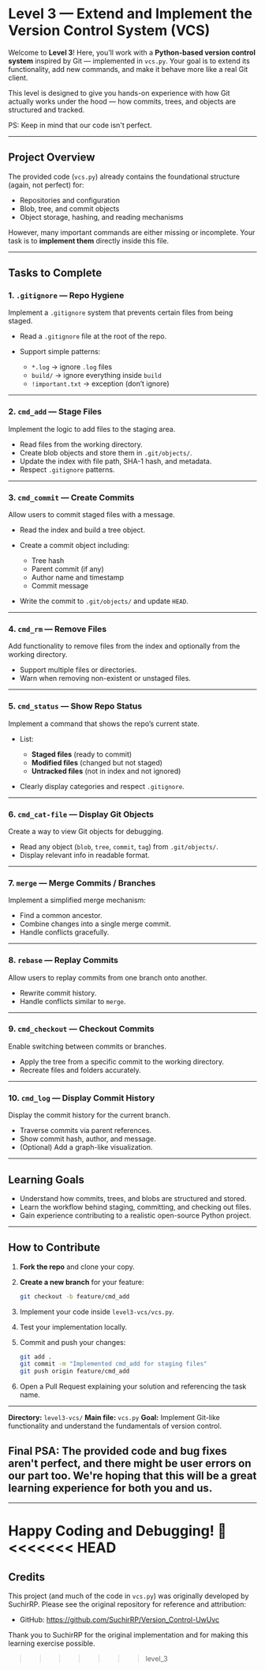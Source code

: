 #  Level 3 — Extend and Implement the Version Control System (VCS)

Welcome to **Level 3**!
Here, you’ll work with a **Python-based version control system** inspired by Git — implemented in `vcs.py`.
Your goal is to extend its functionality, add new commands, and make it behave more like a real Git client.

This level is designed to give you hands-on experience with how Git actually works under the hood — how commits, trees, and objects are structured and tracked.

PS: Keep in mind that our code isn't perfect.

---

##  Project Overview

The provided code (`vcs.py`) already contains the foundational structure (again, not perfect) for:

* Repositories and configuration
* Blob, tree, and commit objects
* Object storage, hashing, and reading mechanisms

However, many important commands are either missing or incomplete.
Your task is to **implement them** directly inside this file.

---

##  Tasks to Complete

### 1. `.gitignore` — Repo Hygiene

Implement a `.gitignore` system that prevents certain files from being staged.

* Read a `.gitignore` file at the root of the repo.
* Support simple patterns:

  * `*.log` → ignore `.log` files
  * `build/` → ignore everything inside `build`
  * `!important.txt` → exception (don’t ignore)

---

### 2. `cmd_add` — Stage Files

Implement the logic to add files to the staging area.

* Read files from the working directory.
* Create blob objects and store them in `.git/objects/`.
* Update the index with file path, SHA-1 hash, and metadata.
* Respect `.gitignore` patterns.

---

### 3. `cmd_commit` — Create Commits

Allow users to commit staged files with a message.

* Read the index and build a tree object.
* Create a commit object including:

  * Tree hash
  * Parent commit (if any)
  * Author name and timestamp
  * Commit message
* Write the commit to `.git/objects/` and update `HEAD`.

---

### 4. `cmd_rm` — Remove Files

Add functionality to remove files from the index and optionally from the working directory.

* Support multiple files or directories.
* Warn when removing non-existent or unstaged files.

---

### 5. `cmd_status` — Show Repo Status

Implement a command that shows the repo’s current state.

* List:

  * **Staged files** (ready to commit)
  * **Modified files** (changed but not staged)
  * **Untracked files** (not in index and not ignored)
* Clearly display categories and respect `.gitignore`.

---

### 6. `cmd_cat-file` — Display Git Objects

Create a way to view Git objects for debugging.

* Read any object (`blob`, `tree`, `commit`, `tag`) from `.git/objects/`.
* Display relevant info in readable format.

---

### 7. `merge` — Merge Commits / Branches

Implement a simplified merge mechanism:

* Find a common ancestor.
* Combine changes into a single merge commit.
* Handle conflicts gracefully.

---

### 8. `rebase` — Replay Commits

Allow users to replay commits from one branch onto another.

* Rewrite commit history.
* Handle conflicts similar to `merge`.

---

### 9. `cmd_checkout` — Checkout Commits

Enable switching between commits or branches.

* Apply the tree from a specific commit to the working directory.
* Recreate files and folders accurately.

---

### 10. `cmd_log` — Display Commit History

Display the commit history for the current branch.

* Traverse commits via parent references.
* Show commit hash, author, and message.
* (Optional) Add a graph-like visualization.

---

##  Learning Goals

* Understand how commits, trees, and blobs are structured and stored.
* Learn the workflow behind staging, committing, and checking out files.
* Gain experience contributing to a realistic open-source Python project.

---

## How to Contribute

1. **Fork the repo** and clone your copy.
2. **Create a new branch** for your feature:

   ```bash
   git checkout -b feature/cmd_add
   ```
3. Implement your code inside `level3-vcs/vcs.py`.
4. Test your implementation locally.
5. Commit and push your changes:

   ```bash
   git add .  
   git commit -m "Implemented cmd_add for staging files"  
   git push origin feature/cmd_add  
   ```
6. Open a Pull Request explaining your solution and referencing the task name.

---

**Directory:** `level3-vcs/`
**Main file:** `vcs.py`
**Goal:** Implement Git-like functionality and understand the fundamentals of version control.

## Final PSA: The provided code and bug fixes aren't perfect, and there might be user errors on our part too. We're hoping that this will be a great learning experience for both you and us.

---

**Happy Coding and Debugging! 🐍**
<<<<<<< HEAD
=======

## Credits

This project (and much of the code in `vcs.py`) was originally developed by SuchirRP.
Please see the original repository for reference and attribution:

- GitHub: https://github.com/SuchirRP/Version_Control-UwUvc

Thank you to SuchirRP for the original implementation and for making this learning exercise possible.
>>>>>>> level_3
